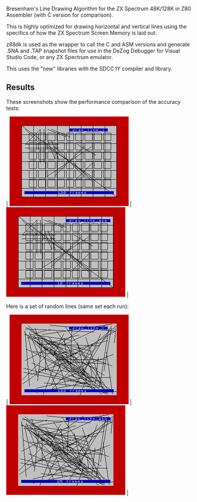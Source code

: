 Bresenham's Line Drawing Algorithm for the ZX Spectrum 48K/128K in Z80 Assembler (with C version for comparison).

This is highly optimized for drawing horizontal and vertical lines using the specifics of how the ZX Spectrum Screen Memory is laid out.

z88dk is used as the wrapper to call the C and ASM versions and generate .SNA and .TAP snapshot files for use in the DeZog Debugger for Visual Studio Code, or any ZX Spectrum emulator.

This uses the "new" libraries with the SDCC IY compiler and library. 

## Results

These screenshots show the performance comparison of the accuracy tests:

| ![C](docs/BasicTests-C.png) | ![ASM](docs/BasicTests-ASM.png) |

Here is a set of random lines (same set each run):

| ![C](docs/RandomLines-C.png) | ![ASM](docs/RandomLines-ASM.png) |